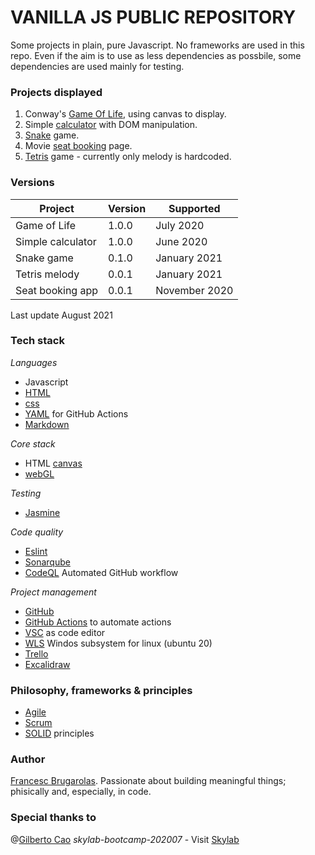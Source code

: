 VANILLA JS PUBLIC REPOSITORY
============================

Some projects in plain, pure Javascript. No frameworks are used in this repo.
Even if the aim is to use as less dependencies as possbile, some dependencies are used mainly for testing.

### Projects displayed

1. Conway's [Game Of Life](https://github.com/fcesc-code/vanillaJS/tree/master/game_of_life), using canvas to display. 
2. Simple [calculator](https://github.com/fcesc-code/vanillaJS/tree/master/simple_calculator) with DOM manipulation.
3. [Snake](https://github.com/fcesc-code/vanillaJS/tree/master/game_snake) game.
4. Movie [seat booking](https://github.com/fcesc-code/vanillaJS/tree/master/movie_seat_booking) page.
5. [Tetris](https://github.com/fcesc-code/vanillaJS/tree/master/tetris) game - currently only melody is hardcoded.

### Versions


|Project| Version | Supported          |
|-------| ------- | ------------------ |
|Game of Life | 1.0.0   | July 2020                |
|Simple calculator| 1.0.0   | June 2020                |
|Snake game| 0.1.0 | January 2021                |
|Tetris melody| 0.0.1 | January 2021                |
|Seat booking app| 0.0.1 | November 2020                |
Last update August 2021

### Tech stack

*Languages*
- Javascript
- [HTML](https://html.spec.whatwg.org/)
- [css](https://www.w3.org/Style/CSS/)
- [YAML](https://yaml.org/) for GitHub Actions
- [Markdown](https://daringfireball.net/projects/markdown/)

*Core stack*
- HTML [canvas](https://html.spec.whatwg.org/multipage/canvas.html#the-canvas-element)
- [webGL](https://www.khronos.org/registry/webgl/specs/latest/1.0/)

*Testing*
- [Jasmine](https://jasmine.github.io/)

*Code quality*
- [Eslint](https://eslint.org/)
- [Sonarqube](https://www.sonarqube.org/)
- [CodeQL](https://codeql.github.com/) Automated GitHub workflow

*Project management*
- [GitHub](https://github.com/)
- [GitHub Actions](https://github.com/features/actions) to automate actions
- [VSC](https://code.visualstudio.com/) as code editor
- [WLS](https://docs.microsoft.com/es-es/windows/wsl/) Windos subsystem for linux (ubuntu 20)
- [Trello](https://trello.com/)
- [Excalidraw](https://excalidraw.com/)

### Philosophy, frameworks & principles

- [Agile](http://agilemanifesto.org/)
- [Scrum](https://www.scrum.org/)
- [SOLID](https://en.wikipedia.org/wiki/SOLID) principles

### Author

[Francesc Brugarolas](https://linkedin.com/in/francescbrugarolas). Passionate about building meaningful things; phisically and, especially, in code.

### Special thanks to

@[Gilberto Cao](https://linkedin.com/in/gilbecao)
*skylab-bootcamp-202007* - Visit [Skylab](https://www.skylabcoders.com/es/)

